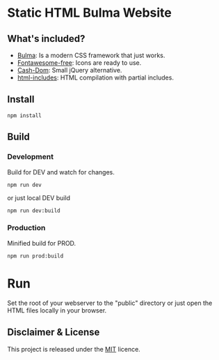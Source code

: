 # Static HTML Bulma Website

## What's included?

- [Bulma](https://bulma.io/): Is a modern CSS framework that just works.
- [Fontawesome-free](https://fontawesome.com/icons?m=free): Icons are ready to use.
- [Cash-Dom](https://github.com/fabiospampinato/cash): Small jQuery alternative.
- [html-includes](https://www.npmjs.com/package/html-includes): HTML compilation with partial includes.

## Install

```
npm install
```

## Build

### Development

Build for DEV and watch for changes.
```
npm run dev
```
or just local DEV build
```
npm run dev:build
```

### Production

Minified build for PROD.

```
npm run prod:build
```

# Run
Set the root of your webserver to the "public" directory or just open the HTML files locally in your browser.

## Disclaimer & License

This project is released under the [MIT](https://raw.githubusercontent.com/unicate/licenses/master/MIT/MIT-Licence.txt) licence.
